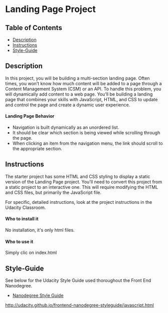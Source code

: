 # Landing Page Project

## Table of Contents

* [Description](#description)
* [Instructions](#instructions)
* [Style-Guide](#style-guide)

## Description

In this project, you will be building a multi-section landing page. 
Often times, you won’t know how much content will be added to a page through a Content Management System (CSM) or an API. 
To handle this problem, you will dynamically add content to a web page. 
You’ll be building a landing page that combines your skills with JavaScript, HTML, and CSS to update and control the page and create a dynamic user experience.

#### Landing Page Behavior
- Navigation is built dynamically as an unordered list.
- It should be clear which section is being viewed while scrolling through the page.
- When clicking an item from the navigation menu, the link should scroll to the appropriate section.

## Instructions

The starter project has some HTML and CSS styling to display a static version of the Landing Page project. 
You'll need to convert this project from a static project to an interactive one. 
This will require modifying the HTML and CSS files, but primarily the JavaScript file.

For specific, detailed instructions, look at the project instructions in the Udacity Classroom.

#### Who to install it
No installation, it's only html files.

#### Who to use it
Simply clic on index.html

## Style-Guide

See below for the Udacity Style Guide used thoroughout the Front End Nanodegree.

* [Nanodegree Style Guide](http://udacity.github.io/frontend-nanodegree-styleguide/)

http://udacity.github.io/frontend-nanodegree-styleguide/javascript.html